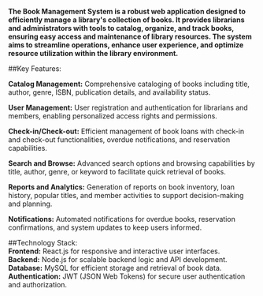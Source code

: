 **The Book Management System is a robust web application designed to efficiently manage a library's collection of books. It provides librarians and administrators with tools to catalog, organize, and track books, ensuring easy access and maintenance of library resources. The system aims to streamline operations, enhance user experience, and optimize resource utilization within the library environment.**

##Key Features:

**Catalog Management:** Comprehensive cataloging of books including title, author, genre, ISBN, publication details, and availability status.

**User Management:** User registration and authentication for librarians and members, enabling personalized access rights and permissions.

**Check-in/Check-out:** Efficient management of book loans with check-in and check-out functionalities, overdue notifications, and reservation capabilities.

**Search and Browse:** Advanced search options and browsing capabilities by title, author, genre, or keyword to facilitate quick retrieval of books.

**Reports and Analytics:** Generation of reports on book inventory, loan history, popular titles, and member activities to support decision-making and planning.

**Notifications:** Automated notifications for overdue books, reservation confirmations, and system updates to keep users informed.

##Technology Stack: <br/>
**Frontend:** React.js for responsive and interactive user interfaces. <br/>
**Backend:** Node.js for scalable backend logic and API development.<br/>
**Database:** MySQL for efficient storage and retrieval of book data.<br/>
**Authentication:** JWT (JSON Web Tokens) for secure user authentication and authorization.

